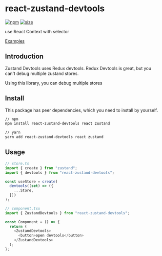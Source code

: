 # react-zustand-devtools

[![npm](https://img.shields.io/npm/v/react-zustand-devtools)](https://www.npmjs.com/package/react-zustand-devtools)
[![size](https://img.shields.io/bundlephobia/minzip/react-zustand-devtools)](https://bundlephobia.com/result?p=react-zustand-devtools)

use React Context with selector

[Examples](https://react-zustand-devtools.vercel.app/)

## Introduction

Zustand Devtools uses Redux devtools.
Redux Devtools is great, but you can't debug multiple zustand stores.

Using this library, you can debug multiple stores

## Install

This package has peer dependencies, which you need to install by yourself.

```bash
// npm
npm install react-zustand-devtools react zustand

// yarn
yarn add react-zustand-devtools react zustand
```

## Usage

```ts
// store.ts
import { create } from "zustand";
import { devtools } from "react-zustand-devtools";

const useStore = create(
  devtools((set) => ({
    ...Store,
  }))
);
```

```ts
// component.tsx
import { ZustandDevtools } from "react-zustand-devtools";

const Component = () => {
  return (
    <ZustandDevtools>
      <button>open devtools</button>
    </ZustandDevtools>
  );
};
```

